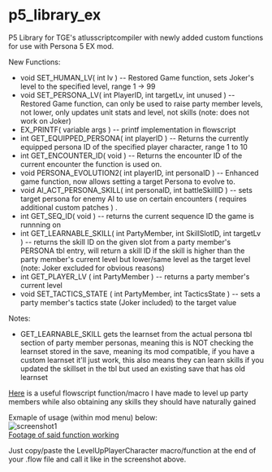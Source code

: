 # p5_library_ex
 P5 Library for TGE's atlusscriptcompiler with newly added custom functions for use with Persona 5 EX mod.  
   
   New Functions:  
     
   - void SET_HUMAN_LV( int lv ) -- Restored Game function, sets Joker's level to the specified level, range 1 -> 99
   - void SET_PERSONA_LV( int PlayerID, int targetLv, int unused ) -- Restored Game function, can only be used to raise party member levels, not lower, only updates unit stats and level, not skills (note: does not work on Joker)
   - EX_PRINTF( variable args ) -- printf implementation in flowscript
   - int GET_EQUIPPED_PERSONA( int playerID ) -- Returns the currently equipped persona ID of the specified player character, range 1 to 10  
   - int GET_ENCOUNTER_ID( void ) -- Returns the encounter ID of the current encounter the function is used on.  
   - void PERSONA_EVOLUTION2( int playerID, int personaID ) -- Enhanced game function, now allows setting a target Persona to evolve to.  
   - void AI_ACT_PERSONA_SKILL( int personaID, int battleSkillID ) -- sets target persona for enemy AI to use on certain encounters ( requires additional custom patches ) .
   - int GET_SEQ_ID( void ) -- returns the current sequence ID the game is runnning on
   - int GET_LEARNABLE_SKILL( int PartyMember, int SkillSlotID, int targetLv ) -- returns the skill ID on the given slot from a party member's PERSONA tbl entry, will return a skill ID if the skill is higher than the party member's current level but lower/same level as the target level (note: Joker excluded for obvious reasons)
   - int GET_PLAYER_LV ( int PartyMember ) -- returns a party member's current level
   - void SET_TACTICS_STATE ( int PartyMember, int TacticsState ) -- sets a party member's tactics state (Joker included) to the target value


 Notes:
  - GET_LEARNABLE_SKILL gets the learnset from the actual persona tbl section of party member personas, meaning this is NOT checking the learnset stored in the save, meaning its mod compatible, if you have a custom learnset it'll just work, this also means they can learn skills if you updated the skillset in the tbl but used an existing save that has old learnset

 [Here](https://cdn.discordapp.com/attachments/681270126657798295/877766845300621322/LevelUpPlayerCharacter.c) is a useful flowscript function/macro I have made to level up party members while also obtaining any skills they should have naturally gained
 
 Exmaple of usage (within mod menu) below:  
 ![screenshot1](https://cdn.discordapp.com/attachments/681270126657798295/867081752996478976/unknown.png)  
 [Footage of said function working](https://twitter.com/DeathChaos25/status/1417484938534866953)  
 
 Just copy/paste the LevelUpPlayerCharacter macro/function at the end of your .flow file and call it like in the screenshot above.
